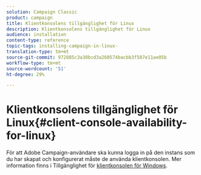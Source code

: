 ```yaml
---
solution: Campaign Classic
product: campaign
title: Klientkonsolens tillgänglighet för Linux
description: Klientkonsolens tillgänglighet för Linux
audience: installation
content-type: reference
topic-tags: installing-campaign-in-linux-
translation-type: tm+mt
source-git-commit: 972885c3a38bcd3a260574bacbb3f507e11ae05b
workflow-type: tm+mt
source-wordcount: '51'
ht-degree: 29%

---
```



# Klientkonsolens tillgänglighet för Linux{#client-console-availability-for-linux}

För att Adobe Campaign-användare ska kunna logga in på den instans som du har skapat och konfigurerat måste de använda klientkonsolen. Mer information finns i Tillgänglighet för [klientkonsolen för Windows](../../installation/using/client-console-availability-for-windows.md).
